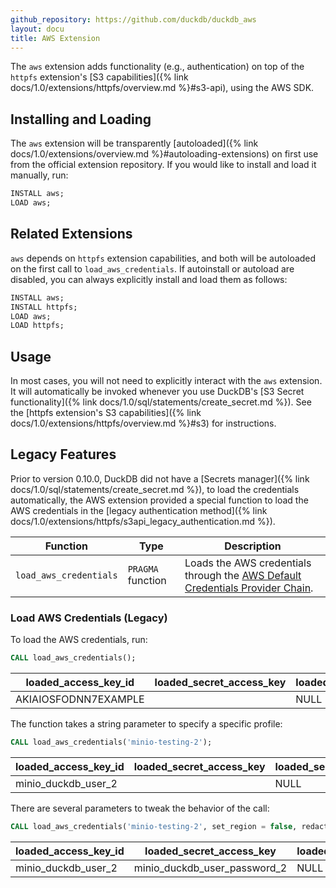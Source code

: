 ```yaml
---
github_repository: https://github.com/duckdb/duckdb_aws
layout: docu
title: AWS Extension
---
```


The `aws` extension adds functionality (e.g., authentication) on top of the `httpfs` extension's [S3 capabilities]({% link docs/1.0/extensions/httpfs/overview.md %}#s3-api), using the AWS SDK.

## Installing and Loading

The `aws` extension will be transparently [autoloaded]({% link docs/1.0/extensions/overview.md %}#autoloading-extensions) on first use from the official extension repository.
If you would like to install and load it manually, run:

```sql
INSTALL aws;
LOAD aws;
```

## Related Extensions

`aws` depends on `httpfs` extension capabilities, and both will be autoloaded on the first call to `load_aws_credentials`.
If autoinstall or autoload are disabled, you can always explicitly install and load them as follows:

```sql
INSTALL aws;
INSTALL httpfs;
LOAD aws;
LOAD httpfs;
```

## Usage

In most cases, you will not need to explicitly interact with the `aws` extension. It will automatically be invoked
whenever you use DuckDB's [S3 Secret functionality]({% link docs/1.0/sql/statements/create_secret.md %}). See the [httpfs extension's S3 capabilities]({% link docs/1.0/extensions/httpfs/overview.md %}#s3) for instructions.

## Legacy Features

Prior to version 0.10.0, DuckDB did not have a [Secrets manager]({% link docs/1.0/sql/statements/create_secret.md %}), to load the credentials automatically, the AWS extension provided
a special function to load the AWS credentials in the [legacy authentication method]({% link docs/1.0/extensions/httpfs/s3api_legacy_authentication.md %}).

| Function | Type | Description |
|---|---|-------|
| `load_aws_credentials` | `PRAGMA` function | Loads the AWS credentials through the [AWS Default Credentials Provider Chain](https://docs.aws.amazon.com/sdk-for-java/latest/developer-guide/credentials-chain.html). |

### Load AWS Credentials (Legacy)

To load the AWS credentials, run:

```sql
CALL load_aws_credentials();
```

| loaded_access_key_id | loaded_secret_access_key | loaded_session_token | loaded_region |
|----------------------|--------------------------|----------------------|---------------|
| AKIAIOSFODNN7EXAMPLE | <redacted>               | NULL                 | us-east-2     |

The function takes a string parameter to specify a specific profile:

```sql
CALL load_aws_credentials('minio-testing-2');
```

| loaded_access_key_id | loaded_secret_access_key | loaded_session_token | loaded_region |
|----------------------|--------------------------|----------------------|---------------|
| minio_duckdb_user_2  | <redacted>               | NULL                 | NULL          |

There are several parameters to tweak the behavior of the call:

```sql
CALL load_aws_credentials('minio-testing-2', set_region = false, redact_secret = false);
```

| loaded_access_key_id | loaded_secret_access_key     | loaded_session_token | loaded_region |
|----------------------|------------------------------|----------------------|---------------|
| minio_duckdb_user_2  | minio_duckdb_user_password_2 | NULL                 | NULL          |